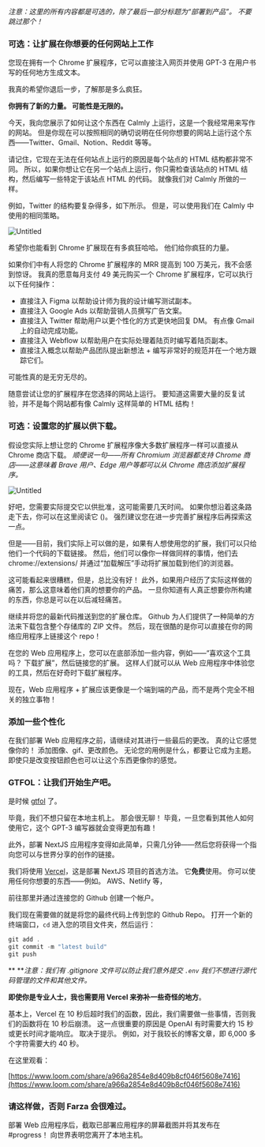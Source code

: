 *注意：这里的所有内容都是可选的，除了最后一部分标题为“部署到产品”。 不要跳过那个！*

### 可选：**让扩展在你想要的任何网站上工作**

您现在拥有一个 Chrome 扩展程序，它可以直接注入网页并使用 GPT-3 在用户书写的任何地方生成文本。

我真的希望你退后一步，了解那是多么疯狂。

**你拥有了新的力量。 可能性是无限的。**

今天，我向您展示了如何让这个东西在 Calmly 上运行，这是一个我经常用来写作的网站。 但是你现在可以按照相同的确切说明在任何你想要的网站上运行这个东西——Twitter、Gmail、Notion、Reddit 等等。

请记住，它现在无法在任何站点上运行的原因是每个站点的 HTML 结构都非常不同。 所以，如果你想让它在另一个站点上运行，你只需检查该站点的 HTML 结构，然后编写一些特定于该站点 HTML 的代码。 就像我们对 Calmly 所做的一样。

例如，Twitter 的结构要复杂得多，如下所示。 但是，可以使用我们在 Calmly 中使用的相同策略。

![Untitled](https://i.imgur.com/AVAy3fi.pngs)



希望你也能看到 Chrome 扩展现在有多疯狂哈哈。 他们给你疯狂的力量。

如果你们中有人将您的 Chrome 扩展程序的 MRR 提高到 100 万美元，我不会感到惊讶。 我真的愿意每月支付 49 美元购买一个 Chrome 扩展程序，它可以执行以下任何操作：

- 直接注入 Figma 以帮助设计师为我的设计编写测试副本。
- 直接注入 Google Ads 以帮助营销人员撰写广告文案。
- 直接注入 Twitter 帮助用户以更个性化的方式更快地回复 DM。 有点像 Gmail 上的自动完成功能。
- 直接注入 Webflow 以帮助用户在实际处理着陆页时编写着陆页副本。
- 直接注入概念以帮助产品团队提出新想法 + 编写非常好的规范并在一个地方跟踪它们。

可能性真的是无穷无尽的。

随意尝试让您的扩展程序在您选择的网站上运行。 要知道这需要大量的反复试验，并不是每个网站都有像 Calmly 这样简单的 HTML 结构！

### 可选：设置您的扩展以供下载。

假设您实际上想让您的 Chrome 扩展程序像大多数扩展程序一样可以直接从 Chrome 商店下载。 *顺便说一句——所有 Chromium 浏览器都支持 Chrome 商店——这意味着 Brave 用户、Edge 用户等都可以从 Chrome 商店添加扩展程序。*

![Untitled](https://i.imgur.com/oHxDLjO.png)


好吧，您需要实际提交它以供批准，这可能需要几天时间。 如果你想沿着这条路走下去，你可以在这里阅读它 (<insert>)。 强烈建议您在进一步完善扩展程序后再探索这一点。

但是——目前，我们实际上可以做的是，如果有人想使用您的扩展，我们可以只给他们一个代码的下载链接。 然后，他们可以像你一样做同样的事情，他们去 chrome://extensions/ 并通过“加载解压”手动将扩展加载到他们的浏览器。

这可能看起来很糟糕，但是，总比没有好！ 此外，如果用户经历了实际这样做的痛苦，那么这意味着他们真的想要你的产品。 一旦你知道有人真正想要你所构建的东西，你总是可以在以后减轻痛苦。

继续并将您的最新代码推送到您的扩展仓库。 Github 为人们提供了一种简单的方法来下载包含整个存储库的 ZIP 文件。 然后，现在很酷的是你可以直接在你的网络应用程序上链接这个 repo！

在您的 Web 应用程序上，您可以在底部添加一些内容，例如——“喜欢这个工具吗？ 下载扩展”，然后链接您的扩展。 这样人们就可以从 Web 应用程序中体验您的工具，然后在好奇时下载扩展程序。

现在，Web 应用程序 + 扩展应该更像是一个端到端的产品，而不是两个完全不相关的独立事物！

### 添加一些个性化

在我们部署 Web 应用程序之前，请继续对其进行一些最后的更改。 真的让它感觉像你的！ 添加图像、gif、更改颜色。 无论您的用例是什么，都要让它成为主题。 即使只是改变按钮颜色也可以让这个东西更像你的感觉。

### GTFOL：让我们开始生产吧。

是时候 [gtfol](https://www.urbandictionary.com/define.php?term=GTFOL) 了。

毕竟，我们不想只留在本地主机上。 那会很无聊！ 毕竟，一旦您看到其他人如何使用它，这个 GPT-3 编写器就会变得更加有趣！

此外，部署 NextJS 应用程序变得如此简单，只需几分钟——然后您将获得一个指向您可以与世界分享的创作的链接。

我们将使用 [Vercel](https://vercel.com/)，这是部署 NextJS 项目的首选方法。 它**免费**使用。 你可以使用任何你想要的东西——例如。 AWS、Netlify 等，

前往那里并通过连接您的 Github 创建一个帐户。

我们现在需要做的就是将您的最终代码上传到您的 Github Repo。 打开一个新的终端窗口，`cd` 进入您的项目文件夹，然后运行：
```jsx
git add .
git commit -m "latest build"
git push
```


** ***注意：我们有 .gitignore 文件可以防止我们意外提交 `.env` 我们不想进行源代码管理的文件和其他文件。*

**即使你是专业人士，我也需要用 Vercel 来弥补一些奇怪的地方**。

基本上，Vercel 在 10 秒后超时我们的函数，因此，我们需要做一些事情，否则我们的函数将在 10 秒后崩溃。 这一点很重要的原因是 OpenAI 有时需要大约 15 秒或更长时间才能响应。 取决于提示。 例如，对于我较长的博客文章，即 6,000 多个字符需要大约 40 秒。

在这里观看：

[https://www.loom.com/share/a966a2854e8d409b8cf046f5608e7416](https://www.loom.com/share/a966a2854e8d409b8cf046f5608e7416)

### 请这样做，否则 Farza 会很难过。

部署 Web 应用程序后，截取已部署应用程序的屏幕截图并将其发布在#progress！ 向世界表明您离开了本地主机。